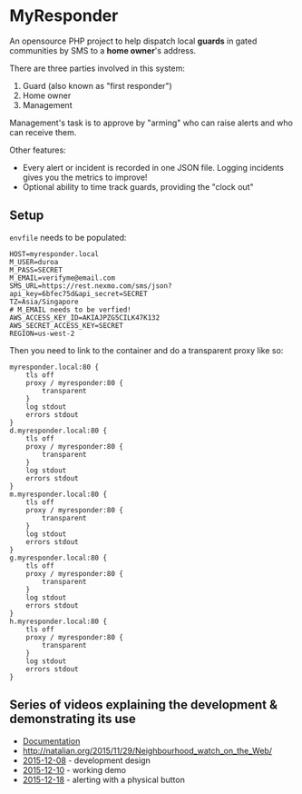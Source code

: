 # MyResponder

An opensource PHP project to help dispatch local **guards** in gated
communities by SMS to a **home owner**'s address.

There are three parties involved in this system:

1. Guard (also known as "first responder")
2. Home owner
3. Management

Management's task is to approve by "arming" who can raise alerts and who can receive them.

Other features:

* Every alert or incident is recorded in one JSON file. Logging incidents gives you the metrics to improve!
* Optional ability to time track guards, providing the "clock out"

## Setup

`envfile` needs to be populated:

	HOST=myresponder.local
	M_USER=duroa
	M_PASS=SECRET
	M_EMAIL=verifyme@email.com
	SMS_URL=https://rest.nexmo.com/sms/json?api_key=6bfec75d&api_secret=SECRET
	TZ=Asia/Singapore
	# M_EMAIL needs to be verfied!
	AWS_ACCESS_KEY_ID=AKIAJPZG5CILK47K132
	AWS_SECRET_ACCESS_KEY=SECRET
	REGION=us-west-2

Then you need to link to the container and do a transparent proxy like so:

	myresponder.local:80 {
		tls off
		proxy / myresponder:80 {
			transparent
		}
		log stdout
		errors stdout
	}
	d.myresponder.local:80 {
		tls off
		proxy / myresponder:80 {
			transparent
		}
		log stdout
		errors stdout
	}
	m.myresponder.local:80 {
		tls off
		proxy / myresponder:80 {
			transparent
		}
		log stdout
		errors stdout
	}
	g.myresponder.local:80 {
		tls off
		proxy / myresponder:80 {
			transparent
		}
		log stdout
		errors stdout
	}
	h.myresponder.local:80 {
		tls off
		proxy / myresponder:80 {
			transparent
		}
		log stdout
		errors stdout
	}

## Series of videos explaining the development & demonstrating its use

* [Documentation](docs/index.md)
* <http://natalian.org/2015/11/29/Neighbourhood_watch_on_the_Web/>
* [2015-12-08](https://www.youtube.com/watch?v=sGvBI6qp2-4) - development design
* [2015-12-10](https://www.youtube.com/watch?v=XO6dpLzrWlo) - working demo
* [2015-12-18](https://youtu.be/-e3hWW9HeIU) - alerting with a physical button
